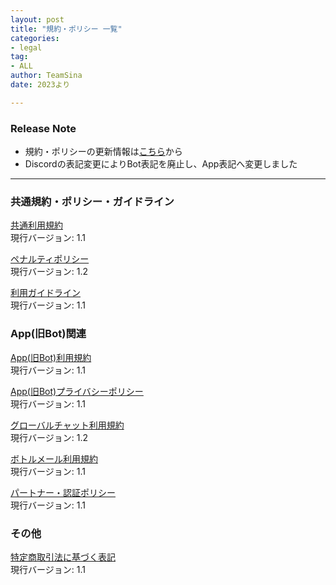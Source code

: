 ```yaml
---
layout: post
title: "規約・ポリシー 一覧"
categories:
- legal
tag:
- ALL
author: TeamSina
date: 2023より

---
```


### Release Note

- 規約・ポリシーの更新情報は<a href="{{site.url}}/legal/release-note" class="a-orange">こちら</a>から
- Discordの表記変更によりBot表記を廃止し、App表記へ変更しました

---

### 共通規約・ポリシー・ガイドライン

<a href="{{site.url}}/legal/tos" class="a-orange">共通利用規約</a><br>
現行バージョン: 1.1

<a href="{{site.url}}/legal/penalty" class="a-orange">ペナルティポリシー</a><br>
現行バージョン: 1.2

<a href="{{site.url}}/legal/use-guideline" class="a-orange">利用ガイドライン</a><br>
現行バージョン: 1.1

### App(旧Bot)関連

<a href="{{site.url}}/legal/app-tos" class="a-orange">App(旧Bot)利用規約</a><br>
現行バージョン: 1.1

<a href="{{site.url}}/legal/app-privacy-policy" class="a-orange">App(旧Bot)プライバシーポリシー</a><br>
現行バージョン: 1.1

<a href="{{site.url}}/legal/gchat-tos" class="a-orange">グローバルチャット利用規約</a><br>
現行バージョン: 1.2

<a href="{{site.url}}/legal/bmail-tos" class="a-orange">ボトルメール利用規約</a><br>
現行バージョン: 1.1

<a href="{{site.url}}/legal/partner-verify" class="a-orange">パートナー・認証ポリシー</a><br>
現行バージョン: 1.1

### その他

<a href="{{site.url}}/legal/tradelaw" class="a-orange">特定商取引法に基づく表記</a><br>
現行バージョン: 1.1

